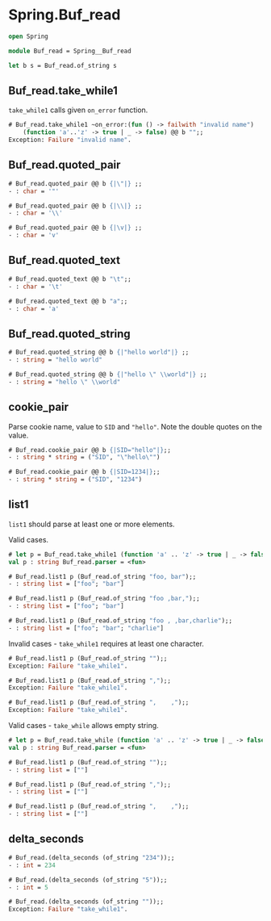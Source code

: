 # Spring.Buf_read

```ocaml
open Spring

module Buf_read = Spring__Buf_read

let b s = Buf_read.of_string s
```

## Buf_read.take_while1

`take_while1` calls given `on_error` function.

```ocaml
# Buf_read.take_while1 ~on_error:(fun () -> failwith "invalid name")
    (function 'a'..'z' -> true | _ -> false) @@ b "";;
Exception: Failure "invalid name".
```

## Buf_read.quoted_pair

```ocaml
# Buf_read.quoted_pair @@ b {|\"|} ;;
- : char = '"'

# Buf_read.quoted_pair @@ b {|\\|} ;;
- : char = '\\'

# Buf_read.quoted_pair @@ b {|\v|} ;;
- : char = 'v'
```

## Buf_read.quoted_text

```ocaml
# Buf_read.quoted_text @@ b "\t";;
- : char = '\t'

# Buf_read.quoted_text @@ b "a";;
- : char = 'a'
```

## Buf_read.quoted_string

```ocaml
# Buf_read.quoted_string @@ b {|"hello world"|} ;;
- : string = "hello world"

# Buf_read.quoted_string @@ b {|"hello \" \\world"|} ;;
- : string = "hello \" \\world"
```

## cookie_pair

Parse cookie name, value to `SID` and `"hello"`. Note the double quotes on the value.

```ocaml
# Buf_read.cookie_pair @@ b {|SID="hello"|};;
- : string * string = ("SID", "\"hello\"")

# Buf_read.cookie_pair @@ b {|SID=1234|};;
- : string * string = ("SID", "1234")
```

## list1 

`list1` should parse at least one or more elements. 

Valid cases.

```ocaml
# let p = Buf_read.take_while1 (function 'a' .. 'z' -> true | _ -> false);;
val p : string Buf_read.parser = <fun>

# Buf_read.list1 p (Buf_read.of_string "foo, bar");;
- : string list = ["foo"; "bar"]

# Buf_read.list1 p (Buf_read.of_string "foo ,bar,");;
- : string list = ["foo"; "bar"]

# Buf_read.list1 p (Buf_read.of_string "foo , ,bar,charlie");;
- : string list = ["foo"; "bar"; "charlie"]
```

Invalid cases - `take_while1` requires at least one character.

```ocaml
# Buf_read.list1 p (Buf_read.of_string "");;
Exception: Failure "take_while1".

# Buf_read.list1 p (Buf_read.of_string ",");;
Exception: Failure "take_while1".

# Buf_read.list1 p (Buf_read.of_string ",    ,");;
Exception: Failure "take_while1".
```

Valid cases - `take_while` allows empty string.

```ocaml
# let p = Buf_read.take_while (function 'a' .. 'z' -> true | _ -> false);;
val p : string Buf_read.parser = <fun>

# Buf_read.list1 p (Buf_read.of_string "");;
- : string list = [""]

# Buf_read.list1 p (Buf_read.of_string ",");;
- : string list = [""]

# Buf_read.list1 p (Buf_read.of_string ",    ,");;
- : string list = [""]
```

## delta_seconds

```ocaml
# Buf_read.(delta_seconds (of_string "234"));;
- : int = 234

# Buf_read.(delta_seconds (of_string "5"));;
- : int = 5

# Buf_read.(delta_seconds (of_string ""));;
Exception: Failure "take_while1".
```
